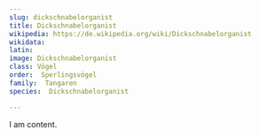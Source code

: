 ```yaml
---
slug: dickschnabelorganist
title: Dickschnabelorganist
wikipedia: https://de.wikipedia.org/wiki/Dickschnabelorganist
wikidata: 
latin:
image: Dickschnabelorganist
class: Vögel
order:  Sperlingsvögel
family:  Tangaren
species:  Dickschnabelorganist

---
```


I am content.
